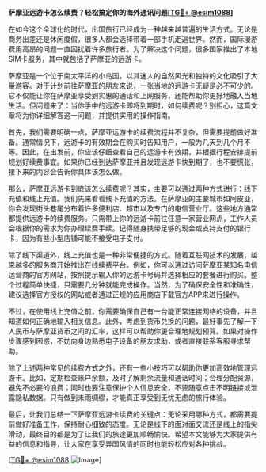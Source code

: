 **萨摩亚远游卡怎么续费？轻松搞定你的海外通讯问题[[TG💪+ @esim1088](https://t.me/s/esim1088)]**

在如今这个全球化的时代，出国旅行已经成为一种越来越普遍的生活方式。无论是商务出差还是休闲度假，很多人都会选择带着一部手机走遍世界。然而，国际漫游费用高昂的问题一直困扰着许多旅行者。为了解决这个问题，很多国家推出了本地SIM卡服务，其中就包括了萨摩亚的远游卡。

萨摩亚是一个位于南太平洋的小岛国，以其迷人的自然风光和独特的文化吸引了大量游客。对于计划前往萨摩亚的朋友来说，一张当地的远游卡无疑是必不可少的。它不仅能让你在萨摩亚享受到实惠的通话和上网服务，还能帮助你更好地融入当地生活。但问题来了：当你手中的远游卡即将到期时，如何续费呢？别担心，这篇文章将为你详细解答这一问题，并提供实用的操作指南。

首先，我们需要明确一点，萨摩亚远游卡的续费流程并不复杂，但需要提前做好准备。通常情况下，远游卡的有效期会在购买时告知用户，一般为几天到几个月不等。因此，在出发前，你应该仔细查看自己的远游卡有效期，并根据行程安排提前规划好续费事宜。如果你已经到达萨摩亚并且发现远游卡快到期了，也不要慌张，接下来的内容会告诉你具体该怎么做。

那么，萨摩亚远游卡到底该怎么续费呢？其实，主要可以通过两种方式进行：线下充值和线上充值。我们先来看看线下充值的方法。在萨摩亚的主要城市如阿皮亚，你会发现街头巷尾分布着许多便利店、超市以及专门的电信营业厅。这些地方通常都提供远游卡的续费服务。只需带上你的远游卡前往任意一家营业网点，工作人员会根据你的需求为你办理续费手续。记得随身携带足够的现金或支持支付的银行卡，因为有些小型店铺可能不接受电子支付。

除了线下渠道外，线上充值也是一种非常便捷的方式。随着互联网技术的发展，越来越多的服务商开始推出在线续费平台。例如，你可以通过访问萨摩亚某知名电信运营商的官方网站，按照提示输入你的远游卡号码并选择相应的套餐进行购买。整个过程简单快捷，只需要几分钟就能完成操作。当然，为了确保安全性和准确性，建议选择官方授权的网站或者通过正规的应用商店下载官方APP来进行操作。

不过，在使用线上充值之前，你需要确保自己有一台能正常连接网络的设备，并且知道如何正确地输入相关信息。此外，考虑到货币兑换的问题，最好事先了解一下人民币与萨摩亚货币之间的汇率，这样可以帮助你更合理地规划预算。如果对操作步骤感到困惑，不妨向身边熟悉电子设备的朋友求助，或者直接联系客服寻求帮助。

除了上述两种常见的续费方式之外，还有一些小技巧可以帮助你更加高效地管理远游卡。比如，定期检查账户余额，及时了解剩余流量和通话时间；合理分配资源，避免不必要的浪费；同时也要注意保护个人信息安全，不要随意点击不明链接或泄露隐私数据。只有做到未雨绸缪，才能真正享受到无忧无虑的旅行体验。

最后，让我们总结一下萨摩亚远游卡续费的关键点：无论采用哪种方式，都需要提前做好准备工作，保持耐心细致的态度。无论是线下的面对面交流还是线上的指尖滑动，最终目的都是为了让我们的旅途更加顺畅愉快。希望本文能够为大家提供有益的信息和指导，让大家在享受异国风情的同时也能轻松应对各种挑战。

[[TG💪+ @esim1088](https://t.me/s/esim1088) ![Image](https://i.postimg.cc/4NQfJmqS/Snipaste-2025-05-13-00-14-12.png)]